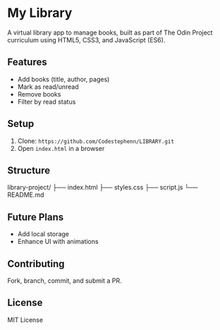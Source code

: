 # My Library

A virtual library app to manage books, built as part of The Odin Project curriculum using HTML5, CSS3, and JavaScript (ES6).

## Features
- Add books (title, author, pages)
- Mark as read/unread
- Remove books
- Filter by read status

## Setup
1. Clone: `https://github.com/Codestephenn/LIBRARY.git`
2. Open `index.html` in a browser

## Structure
library-project/
├── index.html
├── styles.css
├── script.js
└── README.md

## Future Plans
- Add local storage
- Enhance UI with animations

## Contributing
Fork, branch, commit, and submit a PR.

## License
MIT License
